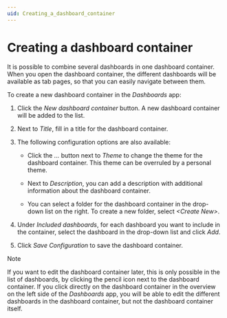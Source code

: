 ```yaml
---
uid: Creating_a_dashboard_container
---
```


# Creating a dashboard container

It is possible to combine several dashboards in one dashboard container. When you open the dashboard container, the different dashboards will be available as tab pages, so that you can easily navigate between them.

To create a new dashboard container in the *Dashboards* app:

1. Click the *New dashboard container* button. A new dashboard container will be added to the list.

2. Next to *Title*, fill in a title for the dashboard container.

3. The following configuration options are also available:

    - Click the *...* button next to *Theme* to change the theme for the dashboard container. This theme can be overruled by a personal theme.

    - Next to *Description*, you can add a description with additional information about the dashboard container.

    - You can select a folder for the dashboard container in the drop-down list on the right. To create a new folder, select *\<Create New>*.

4. Under *Included dashboards*, for each dashboard you want to include in the container, select the dashboard in the drop-down list and click *Add*.

5. Click *Save Configuration* to save the dashboard container.

> [!NOTE]
> If you want to edit the dashboard container later, this is only possible in the list of dashboards, by clicking the pencil icon next to the dashboard container. If you click directly on the dashboard container in the overview on the left side of the *Dashboards* app, you will be able to edit the different dashboards in the dashboard container, but not the dashboard container itself.
>
